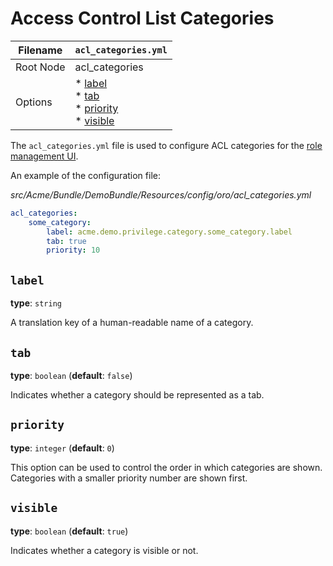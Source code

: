 <a id="access-control-lists-categories"></a>

# Access Control List Categories

| Filename   | `acl_categories.yml`                                           |
|------------|----------------------------------------------------------------|
| Root Node  | acl_categories                                                 |
| Options    | * [label]()<br/>* [tab]()<br/>* [priority]()<br/>* [visible]() |

The `acl_categories.yml` file is used to configure ACL categories for the [role management UI](../../../user/back-office/system/user-management/roles/create-manage-roles.md#user-guide-user-management-permissions-roles-actions).

An example of the configuration file:

*src/Acme/Bundle/DemoBundle/Resources/config/oro/acl_categories.yml*
```yaml
acl_categories:
    some_category:
        label: acme.demo.privilege.category.some_category.label
        tab: true
        priority: 10
```

## `label`

**type**: `string`

A translation key of a human-readable name of a category.

## `tab`

**type**: `boolean` (**default**: `false`)

Indicates whether a category should be represented as a tab.

## `priority`

**type**: `integer` (**default**: `0`)

This option can be used to control the order in which categories are shown.
Categories with a smaller priority number are shown first.

## `visible`

**type**: `boolean` (**default**: `true`)

Indicates whether a category is visible or not.
